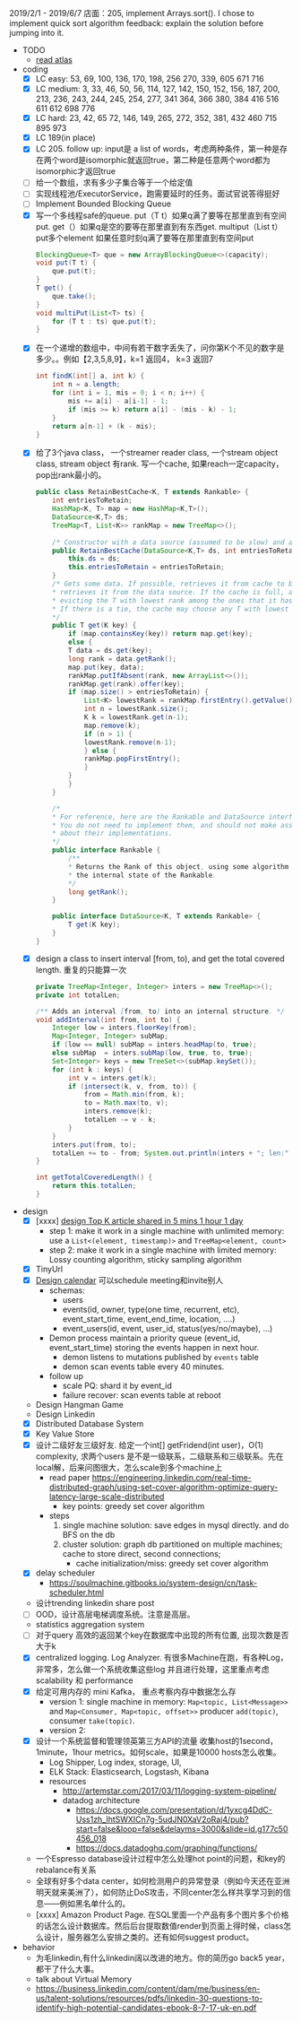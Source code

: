 2019/2/1 - 2019/6/7
店面：205, implement Arrays.sort(). I chose to implement quick sort algorithm
feedback: explain the solution before jumping into it.

- TODO
    - [read atlas](https://www.1point3acres.com/bbs/forum.php?mod=viewthread&tid=510610&extra=page%3D73%26filter%3Dauthor%26orderby%3Ddateline%26sortid%3D311%26sortid%3D311%26orderby%3Ddateline)
- coding
    - [x] LC easy: 53, 69, 100, 136, 170, 198, 256 270, 339, 605 671 716
    - [x] LC medium: 3, 33, 46, 50, 56, 114, 127, 142, 150, 152, 156, 187, 200, 213, 236, 243, 244, 245, 254, 277, 341 364, 366 380, 384 416 516 611 612 698 776
    - [x] LC hard: 23, 42, 65 72, 146, 149, 265, 272, 352, 381, 432 460 715 895 973
    - [x] LC 189(in place)
    - [x] LC 205. follow up: input是 a list of words，考虑两种条件，第一种是存在两个word是isomorphic就返回true，第二种是任意两个word都为isomorphic才返回true
    - [ ] 给一个数组，求有多少子集合等于一个给定值
    - [ ] 实现线程池/ExecutorService，跑需要延时的任务。面试官说答得挺好
    - [ ] Implement Bounded Blocking Queue
    - [x] 写一个多线程safe的queue. put（T t）如果q满了要等在那里直到有空间put. get（）如果q是空的要等在那里直到有东西get. multiput（List<T> t）put多个element 如果任意时刻q满了要等在那里直到有空间put
        ```java
        BlockingQueue<T> que = new ArrayBlockingQueue<>(capacity);
        void put(T t) {
            que.put(t);
        }
        T get() {
            que.take();
        }
        void multiPut(List<T> ts) {
            for (T t : ts) que.put(t);
        }
        ```
    - [x] 在一个递增的数组中，中间有若干数字丢失了，问你第K个不见的数字是多少。。例如【2,3,5,8,9】，k=1 返回4， k=3 返回7
        ```java
        int findK(int[] a, int k) {
            int n = a.length;
            for (int i = 1, mis = 0; i < n; i++) {
                mis += a[i] - a[i-1] - 1;
                if (mis >= k) return a[i] - (mis - k) - 1;
            }
            return a[n-1] + (k - mis);
        }
        ```
    - [x] 给了3个java class， 一个streamer reader class, 一个stream object class, stream object 有rank. 写一个cache, 如果reach一定capacity，pop出rank最小的。
        ```java
        public class RetainBestCache<K, T extends Rankable> {
            int entriesToRetain;
            HashMap<K, T> map = new HashMap<K,T>();
            DataSource<K,T> ds;
            TreeMap<T, List<K>> rankMap = new TreeMap<>();
            
            /* Constructor with a data source (assumed to be slow) and a cache size */
            public RetainBestCache(DataSource<K,T> ds, int entriesToRetain) {
                this.ds = ds;
                this.entriesToRetain = entriesToRetain;
            }
            /* Gets some data. If possible, retrieves it from cache to be fast. If the data is not cached,
            * retrieves it from the data source. If the cache is full, attempt to cache the returned data,
            * evicting the T with lowest rank among the ones that it has available
            * If there is a tie, the cache may choose any T with lowest rank to evict.
            */
            public T get(K key) {
                if (map.containsKey(key)) return map.get(key);
                else {
                T data = ds.get(key);
                long rank = data.getRank();
                map.put(key, data);
                rankMap.putIfAbsent(rank, new ArrayList<>());
                rankMap.get(rank).offer(key);
                if (map.size() > entriesToRetain) {
                    List<K> lowestRank = rankMap.firstEntry().getValue();
                    int n = lowestRank.size();
                    K k = lowestRank.get(n-1);
                    map.remove(k);
                    if (n > 1) {
                    lowestRank.remove(n-1);
                    } else {
                    rankMap.popFirstEntry();
                    }
                }
                }
            }

            /*
            * For reference, here are the Rankable and DataSource interfaces.
            * You do not need to implement them, and should not make assumptions
            * about their implementations.
            */
            public interface Rankable {
                /**
                * Returns the Rank of this object, using some algorithm and potentially
                * the internal state of the Rankable.
                */
                long getRank();
            }

            public interface DataSource<K, T extends Rankable> {
                T get(K key);
            }
        }
        ```
    - [x] design a class to insert interval [from, to), and get the total covered length. 重复的只能算一次
        ```java
        private TreeMap<Integer, Integer> inters = new TreeMap<>();
        private int totalLen;

        /** Adds an interval [from, to) into an internal structure. */
        void addInterval(int from, int to) {
            Integer low = inters.floorKey(from);
            Map<Integer, Integer> subMap;
            if (low == null) subMap = inters.headMap(to, true);
            else subMap  = inters.subMap(low, true, to, true);
            Set<Integer> keys = new TreeSet<>(subMap.keySet());
            for (int k : keys) {
                int v = inters.get(k);
                if (intersect(k, v, from, to)) {
                    from = Math.min(from, k);
                    to = Math.max(to, v);
                    inters.remove(k);
                    totalLen -= v - k;
                }
            }
            inters.put(from, to);
            totalLen += to - from; System.out.println(inters + "; len:" + totalLen);
        }

        int getTotalCoveredLength() {
            return this.totalLen;
        }
        ```    
- design 
    - [x] [xxxx] [design Top K article shared in 5 mins 1 hour 1 day](https://www.bookstack.cn/read/system-design/cn-bigdata-heavy-hitters.md)
        - step 1: make it work in a single machine with unlimited memory: use a `List<(element, timestamp)>` and `TreeMap<element, count>` 
        - step 2: make it work in a single machine with limited memory:  Lossy counting algorithm, sticky sampling algorithm
    - [x] TinyUrl
    - [x] [Design calendar](https://www.jiuzhang.com/qa/3498/) 可以schedule meeting和invite别人
        - schemas: 
            - users
            - events(id, owner, type(one time, recurrent, etc), event_start_time, event_end_time, location, ....)
            - event_users(id, event, user_id, status(yes/no/maybe), ...)
        - Demon process maintain a priority queue (event_id, event_start_time) storing the events happen in next hour. 
            - demon listens to mutations published by `events` table
            - demon scan events table every 40 minutes.
        - follow up
            - scale PQ: shard it by event_id
            - failure recover: scan events table at reboot
    - Design Hangman Game
    - Design Linkedin
    - [x] Distributed Database System
    - [x] Key Value Store
    - [x] 设计二级好友三级好友. 给定一个int[] getFridend(int user)，O(1) complexity, 求两个users 是不是一级联系，二级联系和三级联系。先在local解，后来问图很大，怎么scale到多个machine上
        - read paper https://engineering.linkedin.com/real-time-distributed-graph/using-set-cover-algorithm-optimize-query-latency-large-scale-distributed
            - key points: greedy set cover algorithm
        - steps
            1. single machine solution: save edges in mysql directly. and do BFS on the db
            2. cluster solution: graph db partitioned on multiple machines; cache to store direct, second connections; 
                - cache initialization/miss: greedy set cover algorithm
    - [x] delay scheduler 
        - https://soulmachine.gitbooks.io/system-design/cn/task-scheduler.html
    - 设计trending linkedin share post
    - [ ] OOD，设计高层电梯调度系统。注意是高层。
    - statistics aggregation system
    - [ ] 对于query 高效的返回某个key在数据库中出现的所有位置, 出现次数是否大于k
    - [x] centralized logging. Log Analyzer. 有很多Machine在跑，有各种Log， 非常多，怎么做一个系统收集这些log 并且进行处理，这里重点考虑scalability 和 performance
    - [x] 给定可用内存的 mini Kafka， 重点考察内存中数据怎么存
        - version 1: single machine in memory: `Map<topic, List<Message>>` and `Map<Consumer, Map<topic, offset>>` producer `add(topic)`, consumer `take(topic)`.
        - version 2: 
    - [x] 设计一个系统监督和管理领英第三方API的流量 收集host的1second，1minute，1hour metrics。如何scale，如果是10000 hosts怎么收集。
        - Log Shipper, Log index, storage, UI,
        - ELK Stack: Elasticsearch, Logstash, Kibana
        - resources
            - http://artemstar.com/2017/03/11/logging-system-pipeline/
            - datadog architecture 
                - https://docs.google.com/presentation/d/1yxcg4DdC-Uss1zh_lhtSWXICn7g-5udJN0XaV2oRaj4/pub?start=false&loop=false&delayms=3000&slide=id.g177c50456_018
                - https://docs.datadoghq.com/graphing/functions/

    - 一个Espresso database设计过程中怎么处理hot point的问题，和key的rebalance有关系
    - 全球有好多个data center，如何检测用户的异常登录（例如今天还在亚洲明天就来美洲了），如何防止DoS攻击，不同center怎么样共享学习到的信息——例如黑名单什么的。
    - [xxxx] Amazon Product Page. 在SQL里面一个产品有多个图片多个价格的话怎么设计数据库。然后后台提取数值render到页面上得时候，class怎么设计，服务器怎么安排之类的。还有如何suggest product。
- behavior
    - 为毛linkedin,有什么linkedin阔以改进的地方。你的简历go back5 year，都干了什么大事。
    - talk about Virtual Memory 
    - https://business.linkedin.com/content/dam/me/business/en-us/talent-solutions/resources/pdfs/linkedin-30-questions-to-identify-high-potential-candidates-ebook-8-7-17-uk-en.pdf